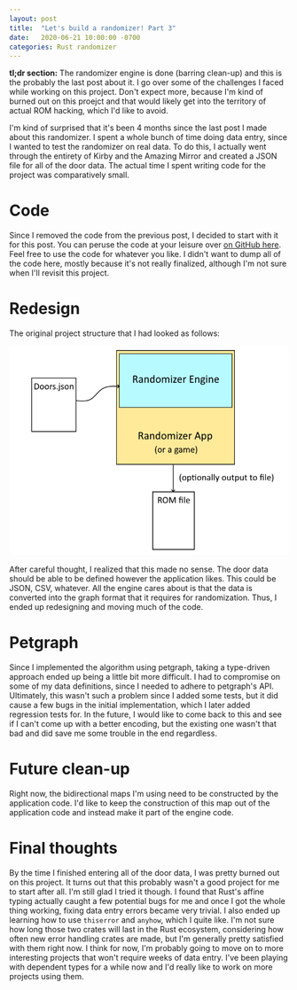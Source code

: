 ```yaml
---
layout: post
title:  "Let's build a randomizer! Part 3"
date:   2020-06-21 10:00:00 -0700
categories: Rust randomizer
---
```


**tl;dr section:** The randomizer engine is done (barring clean-up) and this is the probably the last post about it. I go over some of the challenges I faced while working on this project. Don't expect more, because I'm kind of burned out on this proejct and that would likely get into the territory of actual ROM hacking, which I'd like to avoid.

I'm kind of surprised that it's been 4 months since the last post I made about this randomizer. I spent a whole bunch of time doing data entry, since I wanted to test the randomizer on real data. To do this, I actually went through the entirety of Kirby and the Amazing Mirror and created a JSON file for all of the door data. The actual time I spent writing code for the project was comparatively small.

# Code

Since I removed the code from the previous post, I decided to start with it for this post. You can peruse the code at your leisure over [on GitHub here](https://github.com/jonathanrlouie/rando-engine). Feel free to use the code for whatever you like. I didn't want to dump all of the code here, mostly because it's not really finalized, although I'm not sure when I'll revisit this project.

# Redesign

The original project structure that I had looked as follows:

![Project structure](/Assets/KatAMRandomizer/Part2/ProjectStructure.PNG)

After careful thought, I realized that this made no sense. The door data should be able to be defined however the application likes. This could be JSON, CSV, whatever. All the engine cares about is that the data is converted into the graph format that it requires for randomization. Thus, I ended up redesigning and moving much of the code.

# Petgraph

Since I implemented the algorithm using petgraph, taking a type-driven approach ended up being a little bit more difficult. I had to compromise on some of my data definitions, since I needed to adhere to petgraph's API. Ultimately, this wasn't such a problem since I added some tests, but it did cause a few bugs in the initial implementation, which I later added regression tests for. In the future, I would like to come back to this and see if I can't come up with a better encoding, but the existing one wasn't that bad and did save me some trouble in the end regardless.

# Future clean-up

Right now, the bidirectional maps I'm using need to be constructed by the application code. I'd like to keep the construction of this map out of the application code and instead make it part of the engine code. 

# Final thoughts

By the time I finished entering all of the door data, I was pretty burned out on this project. It turns out that this probably wasn't a good project for me to start after all. I'm still glad I tried it though. I found that Rust's affine typing actually caught a few potential bugs for me and once I got the whole thing working, fixing data entry errors became very trivial. I also ended up learning how to use `thiserror` and `anyhow`, which I quite like. I'm not sure how long those two crates will last in the Rust ecosystem, considering how often new error handling crates are made, but I'm generally pretty satisfied with them right now. I think for now, I'm probably going to move on to more interesting projects that won't require weeks of data entry. I've been playing with dependent types for a while now and I'd really like to work on more projects using them.

